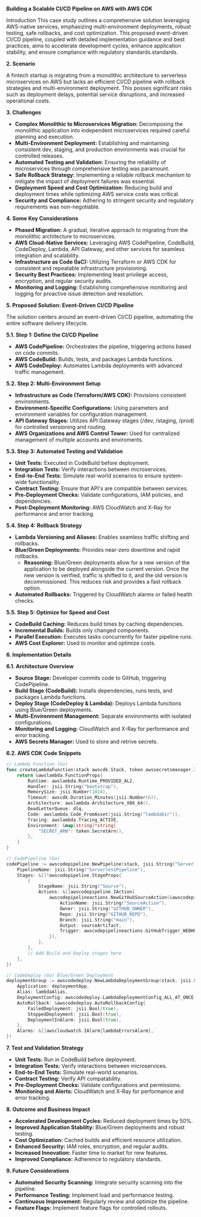 **Building a Scalable CI/CD Pipeline on AWS with AWS CDK**

Introduction
This case study outlines a comprehensive solution leveraging AWS-native services, emphasizing multi-environment deployments, robust testing, safe rollbacks, and cost optimization. This proposed event-driven CI/CD pipeline, coupled with detailed implementation guidance and best practices, aims to accelerate development cycles, enhance application stability, and ensure compliance with regulatory standards.standards.

**2. Scenario**

A fintech startup is migrating from a monolithic architecture to serverless microservices on AWS but lacks an efficient CI/CD pipeline with rollback strategies and multi-environment deployment. This posses significant risks such as deployment delays, potential service disruptions, and increased operational costs.

**3. Challenges**

* **Complex Monolithic to Microservices Migration:** Decomposing the monolithic application into independent microservices required careful planning and execution.
* **Multi-Environment Deployment:** Establishing and maintaining consistent dev, staging, and production environments was crucial for controlled releases.
* **Automated Testing and Validation:** Ensuring the reliability of microservices through comprehensive testing was paramount.
* **Safe Rollback Strategy:** Implementing a reliable rollback mechanism to mitigate the impact of deployment failures was essential.
* **Deployment Speed and Cost Optimization:** Reducing build and deployment times while optimizing AWS service costs was critical.
* **Security and Compliance:** Adhering to stringent security and regulatory requirements was non-negotiable.

**4. Some Key Considerations**

* **Phased Migration:** A gradual, iterative approach to migrating from the monolithic architecture to microservices.
* **AWS Cloud-Native Services:** Leveraging AWS CodePipeline, CodeBuild, CodeDeploy, Lambda, API Gateway, and other services for seamless integration and scalability.
* **Infrastructure as Code (IaC):** Utilizing Terraform or AWS CDK for consistent and repeatable infrastructure provisioning.
* **Security Best Practices:** Implementing least privilege access, encryption, and regular security audits.
* **Monitoring and Logging:** Establishing comprehensive monitoring and logging for proactive issue detection and resolution.

**5. Proposed Solution: Event-Driven CI/CD Pipeline**

The solution centers around an event-driven CI/CD pipeline, automating the entire software delivery lifecycle.

**5.1. Step 1: Define the CI/CD Pipeline**

* **AWS CodePipeline:** Orchestrates the pipeline, triggering actions based on code commits.
* **AWS CodeBuild:** Builds, tests, and packages Lambda functions.
* **AWS CodeDeploy:** Automates Lambda deployments with advanced traffic management.

**5.2. Step 2: Multi-Environment Setup**

* **Infrastructure as Code (Terraform/AWS CDK):** Provisions consistent environments.
* **Environment-Specific Configurations:** Using parameters and environment variables for configuration management.
* **API Gateway Stages:** Utilizes API Gateway stages (/dev, /staging, /prod) for controlled versioning and routing.
* **AWS Organizations and AWS Control Tower:** Used for centralized management of multiple accounts and enviroments.

**5.3. Step 3: Automated Testing and Validation**

* **Unit Tests:** Executed in CodeBuild before deployment.
* **Integration Tests:** Verify interactions between microservices.
* **End-to-End Tests:** Simulate real-world scenarios to ensure system-wide functionality.
* **Contract Testing:** Ensure that API's are compatible between services.
* **Pre-Deployment Checks:** Validate configurations, IAM policies, and dependencies.
* **Post-Deployment Monitoring:** AWS CloudWatch and X-Ray for performance and error tracking.

**5.4. Step 4: Rollback Strategy**

* **Lambda Versioning and Aliases:** Enables seamless traffic shifting and rollbacks.
* **Blue/Green Deployments:** Provides near-zero downtime and rapid rollbacks.
    * **Reasoning:** Blue/Green deployments allow for a new version of the application to be deployed alongside the current version. Once the new version is verified, traffic is shifted to it, and the old version is decommissioned. This reduces risk and provides a fast rollback option.
* **Automated Rollbacks:** Triggered by CloudWatch alarms or failed health checks.

**5.5. Step 5: Optimize for Speed and Cost**

* **CodeBuild Caching:** Reduces build times by caching dependencies.
* **Incremental Builds:** Builds only changed components.
* **Parallel Execution:** Executes tasks concurrently for faster pipeline runs.
* **AWS Cost Explorer:** Used to monitor and optimize costs.

**6. Implementation Details**

**6.1. Architecture Overview**

* **Source Stage:** Developer commits code to GitHub, triggering CodePipeline.
* **Build Stage (CodeBuild):** Installs dependencies, runs tests, and packages Lambda functions.
* **Deploy Stage (CodeDeploy & Lambda):** Deploys Lambda functions using Blue/Green deployments.
* **Multi-Environment Management:** Separate environments with isolated configurations.
* **Monitoring and Logging:** CloudWatch and X-Ray for performance and error tracking.
* **AWS Secrets Manager:** Used to store and retrive secrets.

**6.2. AWS CDK Code Snippets**

```go
// Lambda Function (Go)
func createLambdaFunction(stack awscdk.Stack, token awssecretsmanager.ISecret, dlq awssqs.IQueue) *awslambda.FunctionProps {
    return &awslambda.FunctionProps{
        Runtime: awslambda.Runtime_PROVIDED_AL2,
        Handler: jsii.String("bootstrap"),
        MemorySize: jsii.Number(1024),
        Timeout: awscdk.Duration_Minutes(jsii.Number(6)),
        Architecture: awslambda.Architecture_X86_64(),
        DeadLetterQueue: dlq,
        Code: awslambda.Code_FromAsset(jsii.String("lambdaDir")),
        Tracing: awslambda.Tracing_ACTIVE,
        Environment: &map[string]*string{
            "SECRET_ARN": token.SecretArn(),
        },
    }
}

// CodePipeline (Go)
codePipeline := awscodepipeline.NewPipeline(stack, jsii.String("ServerlessPipeline"), &awscodepipeline.PipelineProps{
    PipelineName: jsii.String("ServerlessPipeline"),
    Stages: &[]*awscodepipeline.StageProps{
        {
            StageName: jsii.String("Source"),
            Actions: &[]awscodepipeline.IAction{
                awscodepipelineactions.NewGitHubSourceAction(&awscodepipelineactions.GitHubSourceActionProps{
                    ActionName: jsii.String("SourceAction"),
                    Owner: jsii.String("GITHUB_OWNER"),
                    Repo: jsii.String("GITHUB_REPO"),
                    Branch: jsii.String("main"),
                    Output: sourceArtifact,
                    Trigger: awscodepipelineactions.GitHubTrigger_WEBHOOK,
                }),
            },
        },
        // Add Build and Deploy stages here
    },
})

// CodeDeploy (Go) Blue/Green Deployment
deploymentGroup := awscodedeploy.NewLambdaDeploymentGroup(stack, jsii.String("DeploymentGroup"), &awscodedeploy.LambdaDeploymentGroupProps{
    Application: deploymentApp,
    Alias: lambdaAlias,
    DeploymentConfig: awscodedeploy.LambdaDeploymentConfig_ALL_AT_ONCE(), // or Linear, or customized.
    AutoRollback: &awscodedeploy.AutoRollbackConfig{
        FailedDeployment: jsii.Bool(true),
        StoppedDeployment: jsii.Bool(true),
        DeploymentInAlarm: jsii.Bool(true),
    },
    Alarms: &[]awscloudwatch.IAlarm{lambdaErrorsAlarm},
})
```

**7. Test and Validation Strategy**

* **Unit Tests:** Run in CodeBuild before deployment.
* **Integration Tests:** Verify interactions between microservices.
* **End-to-End Tests:** Simulate real-world scenarios.
* **Contract Testing:** Verify API compatability.
* **Pre-Deployment Checks:** Validate configurations and permissions.
* **Monitoring and Alerts:** CloudWatch and X-Ray for performance and error tracking.

**8. Outcome and Business Impact**

* **Accelerated Development Cycles:** Reduced deployment times by 50%.
* **Improved Application Stability:** Blue/Green deployments and robust testing.
* **Cost Optimization:** Cached builds and efficient resource utilization.
* **Enhanced Security:** IAM roles, encryption, and regular audits.
* **Increased Innovation:** Faster time to market for new features.
* **Improved Compliance:** Adherence to regulatory standards.

**9. Future Considerations**

* **Automated Security Scanning:** Integrate security scanning into the pipeline.
* **Performance Testing:** Implement load and performance testing.
* **Continuous Improvement:** Regularly review and optimize the pipeline.
* **Feature Flags:** Implement feature flags for controlled rollouts.